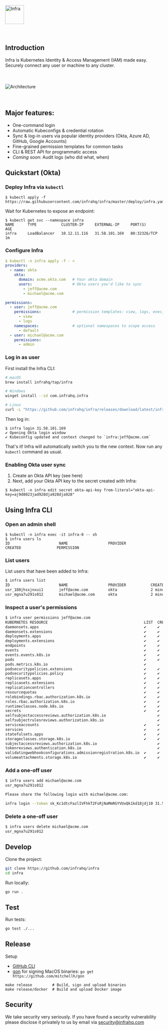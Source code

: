 <br />
<br />
<img alt="Infra" src="https://user-images.githubusercontent.com/251292/117556309-5920a900-b035-11eb-9725-da10418b5333.png" height="60" />
<br />
<br />
<br />

## Introduction
Infra is Kubernetes Identity & Access Management (IAM) made easy. Securely connect any user or machine to any cluster.
<br/>
<br/>
<br/>
<br/>
![Architecture](https://user-images.githubusercontent.com/251292/117556405-a8b3a480-b036-11eb-9219-c28891e68e81.png)
<br/>
<br/>
<br/>

## Major features:
* One-command login
* Automatic Kubeconfigs & credential rotation
* Sync & log-in users via popular identity providers (Okta, Azure AD, GitHub, Google Accounts)
* Fine-grained permission templates for common tasks
* CLI & REST API for programmatic access
* _Coming soon:_ Audit logs (who did what, when)

## Quickstart (Okta)

### Deploy Infra via `kubectl`

```
$ kubectl apply -f https://raw.githubusercontent.com/infrahq/infra/master/deploy/infra.yaml
```

Wait for Kubernetes to expose an endpoint:

```
$ kubectl get svc --namespace infra
NAME      TYPE           CLUSTER-IP     EXTERNAL-IP     PORT(S)        AGE
infra     LoadBalancer   10.12.11.116   31.58.101.169   80:32326/TCP   1m
```

### Configure Infra

```yaml
$ kubectl -n infra apply -f - <
providers:
  - name: okta
    okta:
      domain: acme.okta.com   # Your okta domain
      users:                  # Okta users you'd like to sync
        - jeff@acme.com 
        - michael@acme.com

permissions:
  - user: jeff@acme.com
    permissions:              # permission templates: view, logs, exec, edit, admin
      - view
      - logs
    namespaces:               # optional namespaces to scope access
      - default
  - user: michael@acme.com
    permissions:
      - admin
```

### Log in as user

First install the Infra CLI:

```bash
# macOS
brew install infrahq/tap/infra

# Windows
winget install --id com.infrahq.infra

# Linux
curl -L "https://github.com/infrahq/infra/releases/download/latest/infra-linux-$(uname -m)" -o /usr/local/bin/infra
```

Then log in:

```
$ infra login 31.58.101.169
✔ Opening Okta login window
✔ Kubeconfig updated and context changed to `infra:jeff@acme.com`
```

That's it! Infra will automatically switch you to the new context. Now run any `kubectl` command as usual.

### Enabling Okta user sync

1. Create an Okta API key (see here)
2. Next, add your Okta API key to the secret created with Infra:

```
$ kubectl -n infra edit secret okta-api-key from-literal="okta-api-key=aj9d8023jad928dja928dja928"
```

## Using Infra CLI

### Open an admin shell

```
$ kubectl -n infra exec -it infra-0 -- sh
$ infra users ls
ID                      NAME                  PROVIDER           CREATED                PERMISSION
```

### List users

List users that have been added to Infra:

```bash
$ infra users list
ID                      NAME                  PROVIDER           CREATED                PERMISSION
usr_180jhsxjnxui1       jeff@acme.com         okta               2 minutes ago          admin
usr_mgna7u291s012       michael@acme.com      okta               2 minutes ago          view
```

### Inspect a user's permissions

```bash
$ infra user permissions jeff@acme.com
KUBERNETES RESOURCE                                           LIST  CREATE  UPDATE  DELETE
daemonsets.apps                                               ✔     ✔       ✔       ✔
daemonsets.extensions                                         ✔     ✔       ✔       ✔
deployments.apps                                              ✔     ✔       ✔       ✔
deployments.extensions                                        ✔     ✔       ✔       ✔
endpoints                                                     ✔     ✔       ✔       ✔
events                                                        ✔     ✔       ✔       ✔
events.events.k8s.io                                          ✔     ✔       ✔       ✔
pods                                                          ✔     ✔       ✔       ✔
pods.metrics.k8s.io                                           ✔                     
podsecuritypolicies.extensions                                ✔     ✔       ✔       ✔
podsecuritypolicies.policy                                    ✔     ✔       ✔       ✔
replicasets.apps                                              ✔     ✔       ✔       ✔
replicasets.extensions                                        ✔     ✔       ✔       ✔
replicationcontrollers                                        ✔     ✔       ✔       ✔
resourcequotas                                                ✔     ✔       ✔       ✔
rolebindings.rbac.authorization.k8s.io                        ✔     ✔       ✔       ✔
roles.rbac.authorization.k8s.io                               ✔     ✔       ✔       ✔
runtimeclasses.node.k8s.io                                    ✔     ✔       ✔       ✔
secrets                                                       ✔     ✔       ✔       ✔ 
selfsubjectaccessreviews.authorization.k8s.io                       ✔               
selfsubjectrulesreviews.authorization.k8s.io                        ✔               
serviceaccounts                                               ✔     ✔       ✔       ✔
services                                                      ✔     ✔       ✔       ✔
statefulsets.apps                                             ✔     ✔       ✔       ✔
storageclasses.storage.k8s.io                                 ✔     ✔       ✔       ✔
subjectaccessreviews.authorization.k8s.io                           ✔               
tokenreviews.authentication.k8s.io                                  ✔               
validatingwebhookconfigurations.admissionregistration.k8s.io  ✔     ✔       ✔       ✔
volumeattachments.storage.k8s.io                              ✔     ✔       ✔       ✔
```

### Add a one-off user

```bash
$ infra users add michael@acme.com
usr_mgna7u291s012

Please share the following login with michael@acme.com:

infra login --token sk_Kc1dtcFazlIVFhkT2FsRjNaMmRGYVUxQk1kd18jdj10 31.58.101.169
```

### Delete a one-off user

```bash
$ infra users delete michael@acme.com
usr_mgna7u291s012
```

## Develop

Clone the project:

```bash
git clone https://github.com/infrahq/infra
cd infra
```

Run locally:

```bash
go run .
```

## Test

Run tests:

```bash
go test ./...
```

## Release

Setup

* [GitHub CLI](https://github.com/cli/cli)
* [gon](https://github.com/mitchellh/gon) for signing MacOS binaries: `go get https://github.com/mitchellh/gon`

```
make release         # Build, sign and upload binaries
make release/docker  # Build and upload Docker image
```

## Security
We take security very seriously. If you have found a security vulnerability please disclose it privately to us by email via [security@infrahq.com](mailto:security@infrahq.com)
